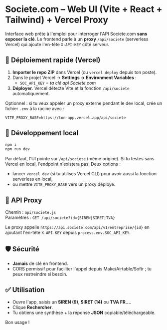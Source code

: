 # Societe.com – Web UI (Vite + React + Tailwind) + Vercel Proxy

Interface web prête à l'emploi pour interroger l'API Societe.com **sans exposer la clé**.
Le frontend parle à un **proxy** `/api/societe` (serverless Vercel) qui ajoute l'en-tête `X-API-KEY` côté serveur.

## 🚀 Déploiement rapide (Vercel)

1. **Importer le repo ZIP** dans Vercel (ou `vercel deploy` depuis ton poste).
2. Dans le projet Vercel → **Settings → Environment Variables** :  
   - `SOC_API_KEY` = *ta clé api Societe.com*
3. **Déployer**. Vercel détecte Vite et la fonction `/api/societe` automatiquement.

Optionnel : si tu veux appeler un proxy externe pendant le dev local, crée un fichier `.env` à la racine avec :
```
VITE_PROXY_BASE=https://ton-app.vercel.app/api/societe
```

## 🧩 Développement local

```bash
npm i
npm run dev
```

Par défaut, l'UI pointe sur `/api/societe` (même origine). Si tu testes sans Vercel en local,
l'endpoint n'existera pas. Deux options :
- lancer `vercel dev` (si tu utilises Vercel CLI) pour avoir aussi la fonction serverless en local,
- ou mettre `VITE_PROXY_BASE` vers un proxy déployé.

## 🔧 API Proxy

Chemin : `api/societe.js`  
Paramètres : `GET /api/societe?id={SIREN|SIRET|TVA}`

Le proxy appelle `https://api.societe.com/api/v1/entreprise/{id}` en ajoutant l'en-tête `X-API-KEY` depuis `process.env.SOC_API_KEY`.

## 🛡️ Sécurité

- **Jamais** de clé en frontend.
- CORS permissif pour faciliter l'appel depuis Make/Airtable/Softr ; tu peux restreindre si besoin.

## ✅ Utilisation

- Ouvre l'app, saisis un **SIREN (9)**, **SIRET (14)** ou **TVA FR…**.
- Clique **Rechercher**.
- Tu obtiens une synthèse + la réponse **JSON** copiable/téléchargeable.

Bon usage !